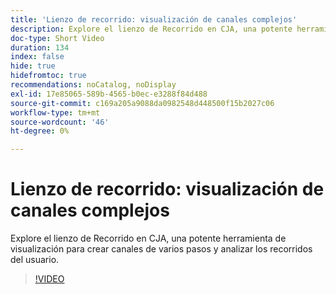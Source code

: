 ```yaml
---
title: 'Lienzo de recorrido: visualización de canales complejos'
description: Explore el lienzo de Recorrido en CJA, una potente herramienta de visualización para crear canales de varios pasos y analizar los recorridos del usuario.
doc-type: Short Video
duration: 134
index: false
hide: true
hidefromtoc: true
recommendations: noCatalog, noDisplay
exl-id: 17e85065-589b-4565-b0ec-e3288f84d488
source-git-commit: c169a205a9088da0982548d448500f15b2027c06
workflow-type: tm+mt
source-wordcount: '46'
ht-degree: 0%

---
```


# Lienzo de recorrido: visualización de canales complejos

Explore el lienzo de Recorrido en CJA, una potente herramienta de visualización para crear canales de varios pasos y analizar los recorridos del usuario.

<!-- 72_S103_3442450_134_journey-canvas-visualizing-complex-funnels -->
>[!VIDEO](https://video.tv.adobe.com/v/3458364/?learn=on&enablevpops=true)

